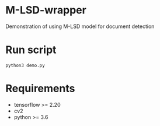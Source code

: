 # M-LSD-wrapper
Demonstration of using M-LSD model for document detection

# Run script
```
python3 demo.py
```

# Requirements
* tensorflow >= 2.20
* cv2
* python >= 3.6
